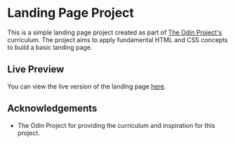# Landing Page Project
This is a simple landing page project created as part of [The Odin Project's](https://www.theodinproject.com) curriculum. The project aims to apply fundamental HTML and CSS concepts to build a basic landing page.

## Live Preview

You can view the live version of the landing page [here](https://khantzawphyo.github.io/landing-page).


## Acknowledgements

- The Odin Project for providing the curriculum and inspiration for this project.